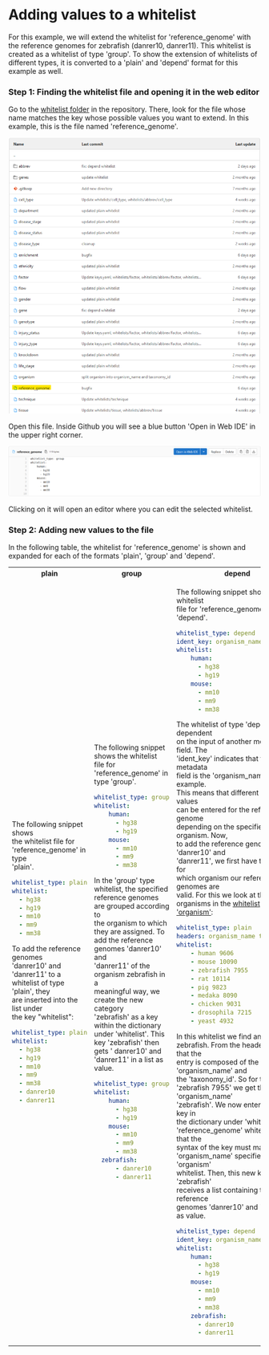 # Adding values to a whitelist

For this example, we will extend the whitelist for 'reference_genome' with the reference genomes for zebrafish (danrer10, danrer11). This whitelist is created as a whitelist of type 'group'. To show the extension of whitelists of different types, it is converted to a 'plain' and 'depend' format for this example as well.

### Step 1: Finding the whitelist file and opening it in the web editor

Go to the [whitelist folder](https://gitlab.gwdg.de/loosolab/software/metadata-organizer/-/tree/main/whitelists) in the repository. There, look for the file whose name matches the key whose possible values you want to extend. In this example, this is the file named 'reference_genome'.

![](images/whitelist_selection.png)

Open this file. Inside Github you will see a blue button 'Open in Web IDE' in the upper right corner. 

![](images/web-ide.png)

Clicking on it will open an editor where you can edit the selected whitelist.

### Step 2: Adding new values to the file

In the following table, the whitelist for 'reference_genome' is shown and expanded for each of the formats 'plain', 'group' and 'depend'.

<table>
<tr>
<th>
plain
</th>
<th>
group
</th>
<th>
depend
</th>
</tr>
<tr>
<td> 
<div>

The following snippet shows<br> 
the whitelist file for <br>
'reference_genome' in type <br>
'plain'.

```yaml
whitelist_type: plain
whitelist:
  - hg38
  - hg19
  - mm10
  - mm9
  - mm38
```

To add the reference genomes <br>
'danrer10' and 'danrer11' to a <br>
whitelist of type 'plain', they <br>
are inserted into the list under<br>
the key "whitelist":

```yaml
whitelist_type: plain
whitelist:
  - hg38
  - hg19
  - mm10
  - mm9
  - mm38
  - danrer10
  - danrer11
```

</div>
</td> 
<td> 
<div>

The following snippet shows the whitelist<br>
file for 'reference_genome' in type 'group'.

```yaml
whitelist_type: group
whitelist:
    human:
      - hg38
      - hg19
    mouse:
      - mm10
      - mm9
      - mm38
```

In the 'group' type whitelist, the specified<br> 
reference genomes are grouped according to <br>
the organism to which they are assigned. To <br>
add the reference genomes 'danrer10' and <br>
'danrer11' of the organism zebrafish in a <br>
meaningful way, we create the new category <br>
'zebrafish' as a key within the dictionary <br>
under 'whitelist'. This key 'zebrafish' then<br> 
gets ' danrer10' and 'danrer11' in a list as<br> 
value.

```yaml
whitelist_type: group
whitelist:
    human:
      - hg38
      - hg19
    mouse:
      - mm10
      - mm9
      - mm38
  zebrafish:
      - danrer10
      - danrer11
```

</div>
</td>
<td> 
<div>

The following snippet shows the whitelist<br>
file for 'reference_genome' in type 'depend'.

```yaml
whitelist_type: depend
ident_key: organism_name
whitelist:
    human:
      - hg38
      - hg19
    mouse:
      - mm10
      - mm9
      - mm38
```

The whitelist of type 'depend' is dependent <br>
on the input of another metadata field. The <br>
'ident_key' indicates that this metadata <br>
field is the 'organism_name' in our example.<br> 
This means that different whitelist values <br>
can be entered for the reference genome <br>
depending on the specified organism. Now, <br>
to add the reference genomes 'danrer10' and<br> 
'danrer11', we first have to decide for <br>
which organism our reference genomes are <br>
valid. For this we look at the possible <br>
organisms in the [whitelist 'organism'](https://gitlab.gwdg.de/loosolab/software/metadata-organizer/-/blob/main/whitelists/organism):

```yaml
whitelist_type: plain
headers: organism_name taxonomy_id
whitelist:
    - human 9606
    - mouse 10090
    - zebrafish 7955
    - rat 10114
    - pig 9823
    - medaka 8090
    - chicken 9031
    - drosophila 7215
    - yeast 4932
```

In this whitelist we find an entry for <br>
zebrafish. From the header we see that the <br>
entry is composed of the 'organism_name' and<br>
the 'taxonomy_id'. So for the entry <br>
'zebrafish 7955' we get the 'organism_name' <br>
'zebrafish'. We now enter this as a key in <br>
the dictionary under 'whitelist' in our <br>
'reference_genome' whitelist. Note that the <br>
syntax of the key must match the <br>
'organism_name' specified in the 'organism' <br>
whitelist. Then, this new key 'zebrafish' <br>
receives a list containing the reference <br>
genomes 'danrer10' and 'danrer11' as value.

```yaml
whitelist_type: depend
ident_key: organism_name
whitelist:
    human:
      - hg38
      - hg19
    mouse:
      - mm10
      - mm9
      - mm38
    zebrafish:
      - danrer10
      - danrer11
```

</div>
</td>
</tr>
</table>
